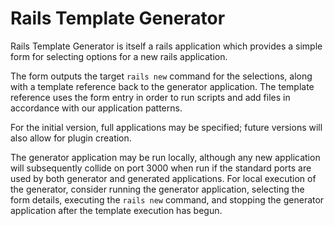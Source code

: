 # Rails Template Generator

Rails Template Generator is itself a rails application which provides a simple form for selecting options for a new rails application.

The form outputs the target `rails new` command for the selections, along with a template reference back to the generator application. The template reference uses the form entry in order to run scripts and add files in accordance with our application patterns.

For the initial version, full applications may be specified; future versions will also allow for plugin creation.

The generator application may be run locally, although any new application will subsequently collide on port 3000 when run if the standard ports are used by both generator and generated applications. For local execution of the generator, consider running the generator application, selecting the form details, executing the `rails new` command, and stopping the generator application after the template execution has begun.
